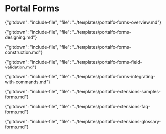 # Portal Forms

{"gitdown": "include-file", "file": "../templates/portalfx-forms-overview.md"}

{"gitdown": "include-file", "file": "../templates/portalfx-forms-designing.md"}

{"gitdown": "include-file", "file": "../templates/portalfx-forms-construction.md"}

{"gitdown": "include-file", "file": "../templates/portalfx-forms-field-validation.md"}

{"gitdown": "include-file", "file": "../templates/portalfx-forms-integrating-with-commands.md"}

{"gitdown": "include-file", "file": "../templates/portalfx-extensions-samples-forms.md"}

{"gitdown": "include-file", "file": "../templates/portalfx-extensions-faq-forms.md"}

{"gitdown": "include-file", "file": "../templates/portalfx-extensions-glossary-forms.md"}
